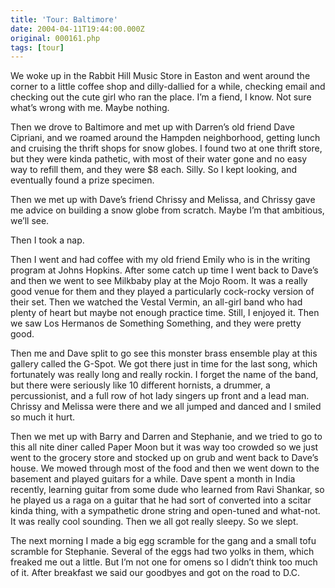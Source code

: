 ```yaml
---
title: 'Tour: Baltimore'
date: 2004-04-11T19:44:00.000Z
original: 000161.php
tags: [tour]
---
```


We woke up in the Rabbit Hill Music Store in Easton and went around the corner to a little coffee shop and dilly-dallied for a while, checking email and checking out the cute girl who ran the place. I’m a fiend, I know. Not sure what’s wrong with me. Maybe nothing.

Then we drove to Baltimore and met up with Darren’s old friend Dave Cipriani, and we roamed around the Hampden neighborhood, getting lunch and cruising the thrift shops for snow globes. I found two at one thrift store, but they were kinda pathetic, with most of their water gone and no easy way to refill them, and they were $8 each. Silly. So I kept looking, and eventually found a prize specimen.

Then we met up with Dave’s friend Chrissy and Melissa, and Chrissy gave me advice on building a snow globe from scratch. Maybe I’m that ambitious, we’ll see.

Then I took a nap.

Then I went and had coffee with my old friend Emily who is in the writing program at Johns Hopkins. After some catch up time I went back to Dave’s and then we went to see Milkbaby play at the Mojo Room. It was a really good venue for them and they played a particularly cock-rocky version of their set. Then we watched the Vestal Vermin, an all-girl band who had plenty of heart but maybe not enough practice time. Still, I enjoyed it. Then we saw Los Hermanos de Something Something, and they were pretty good.

Then me and Dave split to go see this monster brass ensemble play at this gallery called the G-Spot. We got there just in time for the last song, which fortunately was really long and really rockin. I forget the name of the band, but there were seriously like 10 different hornists, a drummer, a percussionist, and a full row of hot lady singers up front and a lead man. Chrissy and Melissa were there and we all jumped and danced and I smiled so much it hurt.

Then we met up with Barry and Darren and Stephanie, and we tried to go to this all nite diner called Paper Moon but it was way too crowded so we just went to the grocery store and stocked up on grub and went back to Dave’s house. We mowed through most of the food and then we went down to the basement and played guitars for a while. Dave spent a month in India recently, learning guitar from some dude who learned from Ravi Shankar, so he played us a raga on a guitar that he had sort of converted into a scitar kinda thing, with a sympathetic drone string and open-tuned and what-not. It was really cool sounding. Then we all got really sleepy. So we slept.

The next morning I made a big egg scramble for the gang and a small tofu scramble for Stephanie. Several of the eggs had two yolks in them, which freaked me out a little. But I’m not one for omens so I didn’t think too much of it. After breakfast we said our goodbyes and got on the road to D.C.
